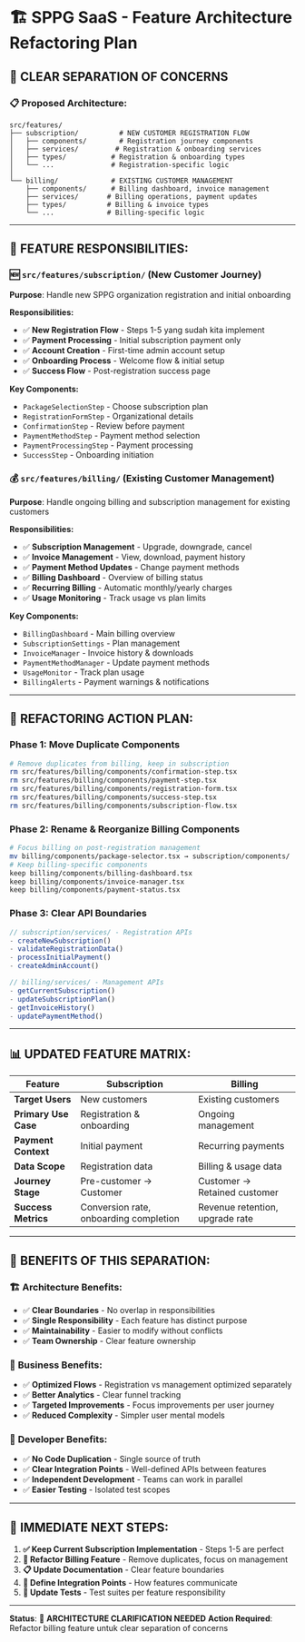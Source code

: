 # 🏗️ SPPG SaaS - Feature Architecture Refactoring Plan

## 🎯 **CLEAR SEPARATION OF CONCERNS**

### 📋 **Proposed Architecture:**

```
src/features/
├── subscription/          # NEW CUSTOMER REGISTRATION FLOW
│   ├── components/        # Registration journey components
│   ├── services/         # Registration & onboarding services  
│   ├── types/           # Registration & onboarding types
│   └── ...              # Registration-specific logic
│
└── billing/             # EXISTING CUSTOMER MANAGEMENT
    ├── components/      # Billing dashboard, invoice management
    ├── services/       # Billing operations, payment updates
    ├── types/          # Billing & invoice types  
    └── ...             # Billing-specific logic
```

---

## 🎯 **FEATURE RESPONSIBILITIES:**

### 🆕 **`src/features/subscription/` (New Customer Journey)**
**Purpose**: Handle new SPPG organization registration and initial onboarding

**Responsibilities:**
- ✅ **New Registration Flow** - Steps 1-5 yang sudah kita implement
- ✅ **Payment Processing** - Initial subscription payment only
- ✅ **Account Creation** - First-time admin account setup
- ✅ **Onboarding Process** - Welcome flow & initial setup
- ✅ **Success Flow** - Post-registration success page

**Key Components:**
- `PackageSelectionStep` - Choose subscription plan
- `RegistrationFormStep` - Organizational details
- `ConfirmationStep` - Review before payment
- `PaymentMethodStep` - Payment method selection
- `PaymentProcessingStep` - Payment processing
- `SuccessStep` - Onboarding initiation

### 💰 **`src/features/billing/` (Existing Customer Management)**
**Purpose**: Handle ongoing billing and subscription management for existing customers

**Responsibilities:**
- ✅ **Subscription Management** - Upgrade, downgrade, cancel
- ✅ **Invoice Management** - View, download, payment history
- ✅ **Payment Method Updates** - Change payment methods
- ✅ **Billing Dashboard** - Overview of billing status
- ✅ **Recurring Billing** - Automatic monthly/yearly charges
- ✅ **Usage Monitoring** - Track usage vs plan limits

**Key Components:**
- `BillingDashboard` - Main billing overview
- `SubscriptionSettings` - Plan management
- `InvoiceManager` - Invoice history & downloads
- `PaymentMethodManager` - Update payment methods
- `UsageMonitor` - Track plan usage
- `BillingAlerts` - Payment warnings & notifications

---

## 🔄 **REFACTORING ACTION PLAN:**

### **Phase 1: Move Duplicate Components**
```bash
# Remove duplicates from billing, keep in subscription
rm src/features/billing/components/confirmation-step.tsx
rm src/features/billing/components/payment-step.tsx  
rm src/features/billing/components/registration-form.tsx
rm src/features/billing/components/success-step.tsx
rm src/features/billing/components/subscription-flow.tsx
```

### **Phase 2: Rename & Reorganize Billing Components**
```bash
# Focus billing on post-registration management
mv billing/components/package-selector.tsx → subscription/components/
# Keep billing-specific components
keep billing/components/billing-dashboard.tsx
keep billing/components/invoice-manager.tsx  
keep billing/components/payment-status.tsx
```

### **Phase 3: Clear API Boundaries**
```typescript
// subscription/services/ - Registration APIs
- createNewSubscription()
- validateRegistrationData() 
- processInitialPayment()
- createAdminAccount()

// billing/services/ - Management APIs  
- getCurrentSubscription()
- updateSubscriptionPlan()
- getInvoiceHistory()
- updatePaymentMethod()
```

---

## 📊 **UPDATED FEATURE MATRIX:**

| Feature | Subscription | Billing |
|---------|-------------|---------|
| **Target Users** | New customers | Existing customers |
| **Primary Use Case** | Registration & onboarding | Ongoing management |
| **Payment Context** | Initial payment | Recurring payments |
| **Data Scope** | Registration data | Billing & usage data |
| **Journey Stage** | Pre-customer → Customer | Customer → Retained customer |
| **Success Metrics** | Conversion rate, onboarding completion | Revenue retention, upgrade rate |

---

## 🎯 **BENEFITS OF THIS SEPARATION:**

### 🏗️ **Architecture Benefits:**
- ✅ **Clear Boundaries** - No overlap in responsibilities
- ✅ **Single Responsibility** - Each feature has distinct purpose  
- ✅ **Maintainability** - Easier to modify without conflicts
- ✅ **Team Ownership** - Clear feature ownership

### 💼 **Business Benefits:**
- ✅ **Optimized Flows** - Registration vs management optimized separately
- ✅ **Better Analytics** - Clear funnel tracking
- ✅ **Targeted Improvements** - Focus improvements per user journey
- ✅ **Reduced Complexity** - Simpler user mental models

### 👥 **Developer Benefits:**  
- ✅ **No Code Duplication** - Single source of truth
- ✅ **Clear Integration Points** - Well-defined APIs between features
- ✅ **Independent Development** - Teams can work in parallel
- ✅ **Easier Testing** - Isolated test scopes

---

## 🚀 **IMMEDIATE NEXT STEPS:**

1. **✅ Keep Current Subscription Implementation** - Steps 1-5 are perfect
2. **🔄 Refactor Billing Feature** - Remove duplicates, focus on management
3. **📋 Update Documentation** - Clear feature boundaries
4. **🔗 Define Integration Points** - How features communicate
5. **🧪 Update Tests** - Test suites per feature responsibility

---

**Status**: 🎯 **ARCHITECTURE CLARIFICATION NEEDED**
**Action Required**: Refactor billing feature untuk clear separation of concerns